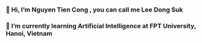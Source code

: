 ### 👋 Hi, I’m Nguyen Tien Cong , you can call me Lee Dong Suk
### 🌱 I’m currently learning Artificial Intelligence at FPT University, Hanoi, Vietnam

